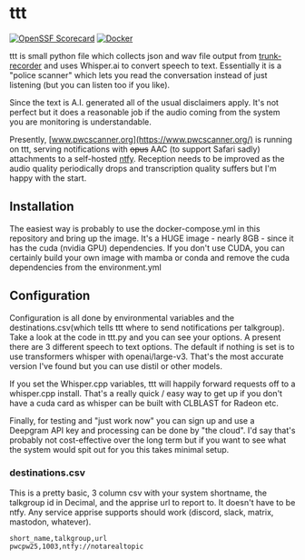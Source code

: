 # ttt

[![OpenSSF Scorecard](https://api.securityscorecards.dev/projects/github.com/jquagga/ttt/badge)](https://securityscorecards.dev/viewer/?uri=github.com/jquagga/ttt)
[![Docker](https://github.com/jquagga/ttt/actions/workflows/docker-publish.yml/badge.svg)](https://github.com/jquagga/ttt/actions/workflows/docker-publish.yml)

ttt is small python file which collects json and wav file output from [trunk-recorder](https://github.com/robotastic/trunk-recorder) and uses Whisper.ai to convert speech to text. Essentially it is a "police scanner" which lets you read the conversation instead of just listening (but you can listen too if you like).

Since the text is A.I. generated all of the usual disclaimers apply. It's not perfect but it does a reasonable job if the audio coming from the system you are monitoring is understandable.

Presently, [www.pwcscanner.org](https://www.pwcscanner.org/) is running on ttt, serving notifications with ~~opus~~ AAC (to support Safari sadly) attachments to a self-hosted [ntfy](https://github.com/binwiederhier/ntfy). Reception needs to be improved as the audio quality periodically drops and transcription quality suffers but I'm happy with the start.

## Installation

The easiest way is probably to use the docker-compose.yml in this repository and bring up the image. It's a HUGE image - nearly 8GB - since it has the cuda (nvidia GPU) dependencies. If you don't use CUDA, you can certainly build your own image with mamba or conda and remove the cuda dependencies from the environment.yml

## Configuration

Configuration is all done by environmental variables and the destinations.csv(which tells ttt where to send notifications per talkgroup). Take a look at the code in ttt.py and you can see your options. A present there are 3 different speech to text options. The default if nothing is set is to use transformers whisper with openai/large-v3. That's the most accurate version I've found but you can use distil or other models.

If you set the Whisper.cpp variables, ttt will happily forward requests off to a whisper.cpp install. That's a really quick / easy way to get up if you don't have a cuda card as whisper can be built with CLBLAST for Radeon etc.

Finally, for testing and "just work now" you can sign up and use a Deepgram API key and processing can be done by "the cloud". I'd say that's probably not cost-effective over the long term but if you want to see what the system would spit out for you this takes minimal setup.

### destinations.csv

This is a pretty basic, 3 column csv with your system shortname, the talkgroup id in Decimal, and the apprise url to report to.  It doesn't have to be ntfy. Any service apprise supports should work (discord, slack, matrix, mastodon, whatever).

```csv
short_name,talkgroup,url
pwcpw25,1003,ntfy://notarealtopic
```
